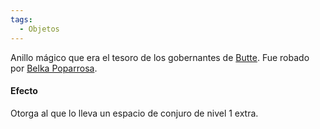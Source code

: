 ```yaml
---
tags:
  - Objetos
---
```

Anillo mágico que era el tesoro de los gobernantes de [Butte](../Lugares/Ciudades/Butte.md). Fue robado por [Belka Poparrosa](../Personajes/Grupo/Belka%20Poparrosa.md).
#### Efecto
Otorga al que lo lleva un espacio de conjuro de nivel 1 extra.